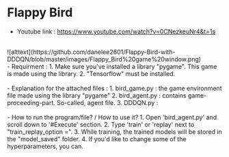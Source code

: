 # Flappy Bird
- Youtube link : https://www.youtube.com/watch?v=0CNezkeuNr4&t=1s
<br />
![alttext](https://github.com/danelee2601/Flappy-Bird-with-DDDQN/blob/master/images/Flappy_Bird%20game%20window.png)
<br />
- Requirment : 
1. Make sure you've installed a library "pygame". This game is made using the library.
2. "Tensorflow" must be installed.
<br />
<br />
- Explanation for the attached files :
1. bird_game.py : the game environment file made using the library "pygame"
2. bird_agent.py : contains game-proceeding-part. So-called, agent file.
3. DDDQN.py : 
<br />
<br />
- How to run the program/file? / How to use it?
1. Open 'bird_agent.py' and scroll down to '#Execute' section.
2. Type 'train' or 'replay' next to "train_replay_option =".
3. While training, the trained models will be stored in the "model_saved" folder.
4. If you'd like to change some of the hyperparameters, you can. 

